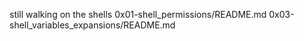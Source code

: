 still walking on the shells 0x01-shell_permissions/README.md 0x03-shell_variables_expansions/README.md

